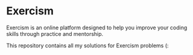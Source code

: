 # Exercism

Exercism is an online platform designed to help you improve your coding skills through practice and mentorship.

This repository contains all my solutions for Exercism problems (:
